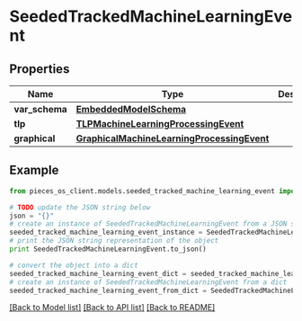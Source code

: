 # SeededTrackedMachineLearningEvent


## Properties
Name | Type | Description | Notes
------------ | ------------- | ------------- | -------------
**var_schema** | [**EmbeddedModelSchema**](EmbeddedModelSchema.md) |  | [optional] 
**tlp** | [**TLPMachineLearningProcessingEvent**](TLPMachineLearningProcessingEvent.md) |  | [optional] 
**graphical** | [**GraphicalMachineLearningProcessingEvent**](GraphicalMachineLearningProcessingEvent.md) |  | [optional] 

## Example

```python
from pieces_os_client.models.seeded_tracked_machine_learning_event import SeededTrackedMachineLearningEvent

# TODO update the JSON string below
json = "{}"
# create an instance of SeededTrackedMachineLearningEvent from a JSON string
seeded_tracked_machine_learning_event_instance = SeededTrackedMachineLearningEvent.from_json(json)
# print the JSON string representation of the object
print SeededTrackedMachineLearningEvent.to_json()

# convert the object into a dict
seeded_tracked_machine_learning_event_dict = seeded_tracked_machine_learning_event_instance.to_dict()
# create an instance of SeededTrackedMachineLearningEvent from a dict
seeded_tracked_machine_learning_event_from_dict = SeededTrackedMachineLearningEvent.from_dict(seeded_tracked_machine_learning_event_dict)
```
[[Back to Model list]](../README.md#documentation-for-models) [[Back to API list]](../README.md#documentation-for-api-endpoints) [[Back to README]](../README.md)


